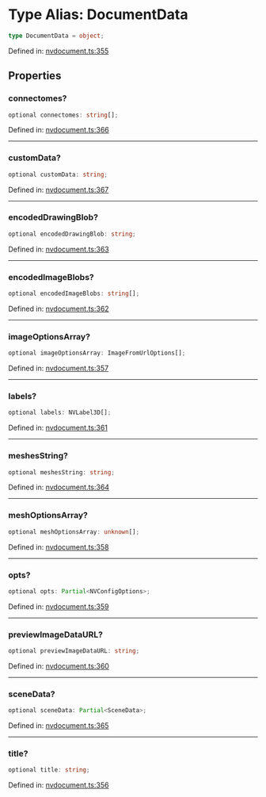 # Type Alias: DocumentData

```ts
type DocumentData = object;
```

Defined in: [nvdocument.ts:355](https://github.com/niivue/niivue/blob/main/packages/niivue/src/nvdocument.ts#L355)

## Properties

### connectomes?

```ts
optional connectomes: string[];
```

Defined in: [nvdocument.ts:366](https://github.com/niivue/niivue/blob/main/packages/niivue/src/nvdocument.ts#L366)

---

### customData?

```ts
optional customData: string;
```

Defined in: [nvdocument.ts:367](https://github.com/niivue/niivue/blob/main/packages/niivue/src/nvdocument.ts#L367)

---

### encodedDrawingBlob?

```ts
optional encodedDrawingBlob: string;
```

Defined in: [nvdocument.ts:363](https://github.com/niivue/niivue/blob/main/packages/niivue/src/nvdocument.ts#L363)

---

### encodedImageBlobs?

```ts
optional encodedImageBlobs: string[];
```

Defined in: [nvdocument.ts:362](https://github.com/niivue/niivue/blob/main/packages/niivue/src/nvdocument.ts#L362)

---

### imageOptionsArray?

```ts
optional imageOptionsArray: ImageFromUrlOptions[];
```

Defined in: [nvdocument.ts:357](https://github.com/niivue/niivue/blob/main/packages/niivue/src/nvdocument.ts#L357)

---

### labels?

```ts
optional labels: NVLabel3D[];
```

Defined in: [nvdocument.ts:361](https://github.com/niivue/niivue/blob/main/packages/niivue/src/nvdocument.ts#L361)

---

### meshesString?

```ts
optional meshesString: string;
```

Defined in: [nvdocument.ts:364](https://github.com/niivue/niivue/blob/main/packages/niivue/src/nvdocument.ts#L364)

---

### meshOptionsArray?

```ts
optional meshOptionsArray: unknown[];
```

Defined in: [nvdocument.ts:358](https://github.com/niivue/niivue/blob/main/packages/niivue/src/nvdocument.ts#L358)

---

### opts?

```ts
optional opts: Partial<NVConfigOptions>;
```

Defined in: [nvdocument.ts:359](https://github.com/niivue/niivue/blob/main/packages/niivue/src/nvdocument.ts#L359)

---

### previewImageDataURL?

```ts
optional previewImageDataURL: string;
```

Defined in: [nvdocument.ts:360](https://github.com/niivue/niivue/blob/main/packages/niivue/src/nvdocument.ts#L360)

---

### sceneData?

```ts
optional sceneData: Partial<SceneData>;
```

Defined in: [nvdocument.ts:365](https://github.com/niivue/niivue/blob/main/packages/niivue/src/nvdocument.ts#L365)

---

### title?

```ts
optional title: string;
```

Defined in: [nvdocument.ts:356](https://github.com/niivue/niivue/blob/main/packages/niivue/src/nvdocument.ts#L356)
